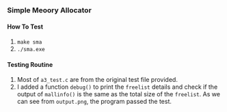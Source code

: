 ### Simple Meoory Allocator
#### How To Test
1. `make sma`
2. `./sma.exe`
#### Testing Routine
1. Most of `a3_test.c` are from the original test file provided. 
2. I added a function `debug()` to print the `freelist` details and check if the output of `mallinfo()` is the same as the total size of the `freelist`. 
   As we can see from `output.png`, the program passed the test.